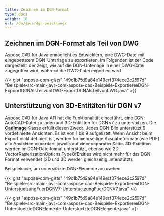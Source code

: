 ```yaml
---
title: Zeichnen im DGN-Format
type: docs
weight: 10
url: /de/java/dgn-zeichnung/
---
```


## **Zeichnen im DGN-Format als Teil von DWG**

Aspose.CAD für Java ermöglicht es Entwicklern, eine DWG-Datei mit eingebettetem DGN-Unterlage zu exportieren. Im Folgenden ist der Code dargestellt, der zeigt, wie auf die DGN-Unterlage in einer DWG-Datei zugegriffen wird, während die DWG-Datei exportiert wird.

{{< gist "aspose-com-gists" "49c1b75d9a84e149ecf374ece2c2597d" "Beispiele-src-main-java-com-aspose-cad-Beispiele-ExportierenDGN-ExpoortDGNAlsTeilvonDWG-ExportDGNAlsTeilvonDWG.java" >}}

## **Unterstützung von 3D-Entitäten für DGN v7**

Aspose.CAD für Java API hat die Funktionalität eingeführt, eine DGN-AutoCAD-Datei zu laden und 3D-Entitäten für DGN v7 zu unterstützen. Die [**CadImage**](https://reference.aspose.com/cad/java/com.aspose.cad.fileformats.cad/CadImage) Klasse erfüllt diesen Zweck. Jedes DGN-Bild unterstützt 9 vordefinierte Ansichten. Es ist von 1 bis 9 aufgelistet. Wenn Ansicht beim Export nicht definiert ist, werden für mehrseitige Ausgabeformate (wie PDF) alle Ansichten exportiert, jeweils auf einer separaten Seite. 3D-Entitäten werden im DGN-Dateiformat unterstützt, ebenso wie 2D.
VectorRasterizationOptions.TypeOfEntities wird nicht mehr für das DGN-Format verwendet (2D und 3D werden gleichzeitig unterstützt).

Beispielcode, um unterstützte DGN-Elemente anzusehen.

{{< gist "aspose-com-gists" "49c1b75d9a84e149ecf374ece2c2597d" "Beispiele-src-main-java-com-aspose-cad-Beispiele-ExportierenDGN-UnterstuetzungFuerDGNV7-UnterstuetzungFuerDGNV7.java" >}}

{{< gist "aspose-com-gists" "49c1b75d9a84e149ecf374ece2c2597d" "Beispiele-src-main-java-com-aspose-cad-Beispiele-ExportierenDGN-UnterstuetzteDGNElemente-UnterstuetzteDGNElemente.java" >}}
